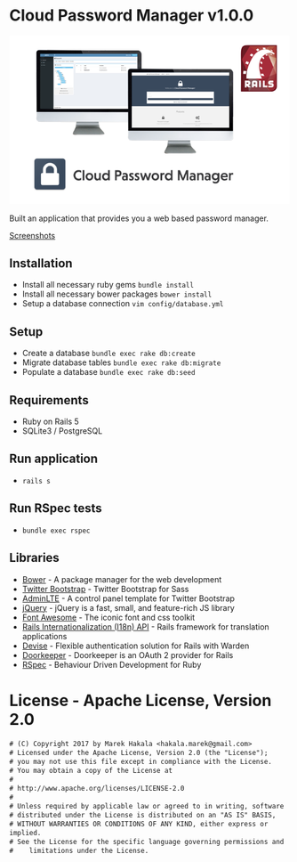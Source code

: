 
# Cloud Password Manager v1.0.0

![CloudPasswordManager logo](Screenshots/cloudpasswordmanager.png)

Built an application that provides you a web based password manager.

[Screenshots](Screenshots/)

## Installation

* Install all necessary ruby gems `bundle install`
* Install all necessary bower packages `bower install`
* Setup a database connection `vim config/database.yml`

## Setup

* Create a database `bundle exec rake db:create`
* Migrate database tables `bundle exec rake db:migrate`
* Populate a database `bundle exec rake db:seed`

## Requirements

* Ruby on Rails 5
* SQLite3 / PostgreSQL

## Run application

* `rails s`

## Run RSpec tests

* `bundle exec rspec`

## Libraries

 * [Bower](https://bower.io/) - A package manager for the web development
 * [Twitter Bootstrap](https://github.com/twbs/bootstrap-sass) - Twitter Bootstrap for Sass
 * [AdminLTE](https://adminlte.io/) -  A control panel template for Twitter Bootstrap
 * [jQuery](https://jquery.com/) - jQuery is a fast, small, and feature-rich JS library
 * [Font Awesome](http://fontawesome.io/) - The iconic font and css toolkit
 * [Rails Internationalization (I18n) API](http://guides.rubyonrails.org/i18n.html) - Rails framework for translation applications
 * [Devise](https://github.com/plataformatec/devise) - Flexible authentication solution for Rails with Warden
 * [Doorkeeper](https://github.com/doorkeeper-gem/doorkeeper) - Doorkeeper is an OAuth 2 provider for Rails
 * [RSpec](http://rspec.info/) - Behaviour Driven Development for Ruby

# License - Apache License, Version 2.0

```
# (C) Copyright 2017 by Marek Hakala <hakala.marek@gmail.com>
# Licensed under the Apache License, Version 2.0 (the "License");
# you may not use this file except in compliance with the License.
# You may obtain a copy of the License at
#
# http://www.apache.org/licenses/LICENSE-2.0
#
# Unless required by applicable law or agreed to in writing, software
# distributed under the License is distributed on an "AS IS" BASIS,
# WITHOUT WARRANTIES OR CONDITIONS OF ANY KIND, either express or implied.
# See the License for the specific language governing permissions and
#    limitations under the License.
```
